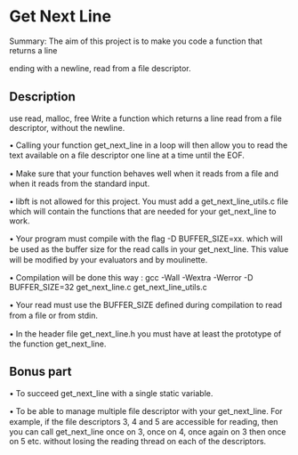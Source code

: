 

# Get Next Line

Summary: The aim of this project is to make you code a function that returns a line

ending with a newline, read from a ﬁle descriptor.


## Description

use read, malloc, free Write a function which returns a line read from a file descriptor, without the newline.

• Calling your function get\_next\_line in a loop will then allow you to read the text available on a ﬁle descriptor one line at a time until the EOF.

• Make sure that your function behaves well when it reads from a ﬁle and when it reads from the standard input.

• libft is not allowed for this project. You must add a get\_next\_line\_utils.c ﬁle which will contain the functions that are needed for your get\_next\_line to work.

• Your program must compile with the ﬂag -D BUFFER\_SIZE=xx. which will be used as the buﬀer size for the read calls in your get\_next\_line. This value will be modiﬁed by your evaluators and by moulinette.

• Compilation will be done this way : gcc -Wall -Wextra -Werror -D BUFFER\_SIZE=32 get\_next\_line.c get\_next\_line\_utils.c

• Your read must use the BUFFER\_SIZE deﬁned during compilation to read from a ﬁle or from stdin.

• In the header ﬁle get\_next\_line.h you must have at least the prototype of the function get\_next\_line.

## Bonus part

• To succeed get\_next\_line with a single static variable.

• To be able to manage multiple ﬁle descriptor with your get\_next\_line. For example, if the ﬁle descriptors 3, 4 and 5 are accessible for reading, then you can call get\_next\_line once on 3, once on 4, once again on 3 then once on 5 etc. without losing the reading thread on each of the descriptors.
